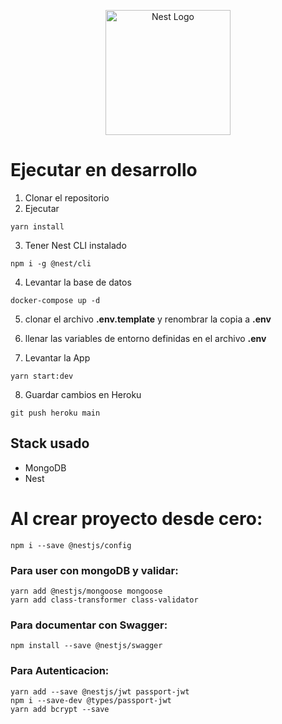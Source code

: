 <p align="center">
  <a href="http://nestjs.com/" target="blank"><img src="https://nestjs.com/img/logo-small.svg" width="200" alt="Nest Logo" /></a>
</p>

# Ejecutar en desarrollo

1. Clonar el repositorio
2. Ejecutar
```
yarn install
```

3. Tener Nest CLI instalado
```
npm i -g @nest/cli
```

4. Levantar la base de datos
```
docker-compose up -d
```

5. clonar el archivo __.env.template__ y renombrar la copia a __.env__

6. llenar las variables de entorno definidas en el archivo __.env__

7. Levantar la App
```
yarn start:dev
```

8. Guardar cambios en Heroku
```
git push heroku main
```

## Stack usado
* MongoDB
* Nest

# Al crear proyecto desde cero:
```
npm i --save @nestjs/config
```

### Para user con mongoDB y validar:
```
yarn add @nestjs/mongoose mongoose
yarn add class-transformer class-validator
```

### Para documentar con Swagger:
```
npm install --save @nestjs/swagger
```

### Para Autenticacion:
```
yarn add --save @nestjs/jwt passport-jwt
npm i --save-dev @types/passport-jwt
yarn add bcrypt --save
```
